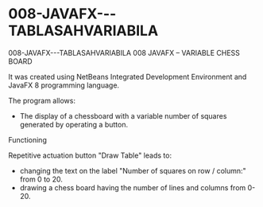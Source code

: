 # 008-JAVAFX---TABLASAHVARIABILA
008-JAVAFX---TABLASAHVARIABILA 
008 JAVAFX – VARIABLE CHESS BOARD

It was created using NetBeans Integrated Development Environment and JavaFX 8 programming language.

The program allows:
- The display of a chessboard with a variable number of squares generated by operating a button.

Functioning

Repetitive actuation button "Draw Table" leads to: 
- changing the text on the label "Number of squares on row / column:" from 0 to 20. 
- drawing a chess board having the number of lines and columns from 0-20.
